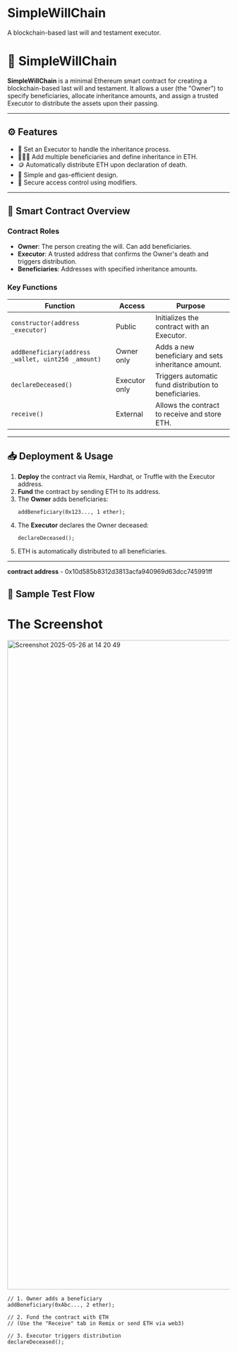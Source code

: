# SimpleWillChain
A blockchain-based last will and testament executor.
# 📜 SimpleWillChain

**SimpleWillChain** is a minimal Ethereum smart contract for creating a blockchain-based last will and testament. It allows a user (the "Owner") to specify beneficiaries, allocate inheritance amounts, and assign a trusted Executor to distribute the assets upon their passing.

---

## ⚙️ Features

- 👤 Set an Executor to handle the inheritance process.
- 👨‍👩‍👧 Add multiple beneficiaries and define inheritance in ETH.
- 🪙 Automatically distribute ETH upon declaration of death.
- 💼 Simple and gas-efficient design.
- 🔐 Secure access control using modifiers.

---

## 🧾 Smart Contract Overview

### Contract Roles
- **Owner**: The person creating the will. Can add beneficiaries.
- **Executor**: A trusted address that confirms the Owner's death and triggers distribution.
- **Beneficiaries**: Addresses with specified inheritance amounts.

### Key Functions

| Function | Access | Purpose |
|---------|--------|---------|
| `constructor(address _executor)` | Public | Initializes the contract with an Executor. |
| `addBeneficiary(address _wallet, uint256 _amount)` | Owner only | Adds a new beneficiary and sets inheritance amount. |
| `declareDeceased()` | Executor only | Triggers automatic fund distribution to beneficiaries. |
| `receive()` | External | Allows the contract to receive and store ETH. |

---

## 📥 Deployment & Usage

1. **Deploy** the contract via Remix, Hardhat, or Truffle with the Executor address.
2. **Fund** the contract by sending ETH to its address.
3. The **Owner** adds beneficiaries:
    ```solidity
    addBeneficiary(0x123..., 1 ether);
    ```
4. The **Executor** declares the Owner deceased:
    ```solidity
    declareDeceased();
    ```
5. ETH is automatically distributed to all beneficiaries.

---
**contract address** - 0x10d585b8312d3813acfa940969d63dcc745991ff
## 🧪 Sample Test Flow
# The Screenshot
<img width="1470" alt="Screenshot 2025-05-26 at 14 20 49" src="https://github.com/user-attachments/assets/4ba0c6c5-829c-49b7-9780-398882d4a3be" />

```solidity
// 1. Owner adds a beneficiary
addBeneficiary(0xAbc..., 2 ether);

// 2. Fund the contract with ETH
// (Use the "Receive" tab in Remix or send ETH via web3)

// 3. Executor triggers distribution
declareDeceased();




